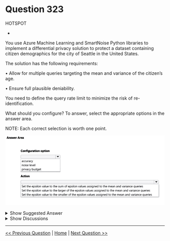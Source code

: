 # Question 323

HOTSPOT

-

You use Azure Machine Learning and SmartNoise Python libraries to implement a differential privacy solution to protect a dataset containing citizen demographics for the city of Seattle in the United States.

The solution has the following requirements:

• Allow for multiple queries targeting the mean and variance of the citizen’s age.

• Ensure full plausible deniability.

You need to define the query rate limit to minimize the risk of re-identification.

What should you configure? To answer, select the appropriate options in the answer area.

NOTE: Each correct selection is worth one point.

![Question Image](../images/q323_q_image467.png)

<details>
  <summary>Show Suggested Answer</summary>

<img src="../images/q323_ans_0_image468.png" alt="Answer Image"><br>

</details>

<details>
  <summary>Show Discussions</summary>

<blockquote><p><strong>KeiNek</strong> <code>(Sun 09 Feb 2025 12:43)</code> - <em>Upvotes: 1</em></p><p>Box1 : privacy budget
Box2 : Set the epsilon value to the sum of epsilon values assigned to the mean and variance queries.</p></blockquote>
<blockquote><p><strong>PI_Team</strong> <code>(Fri 23 Aug 2024 11:24)</code> - <em>Upvotes: 1</em></p><p>correct answer.</p></blockquote>
<blockquote><p><strong>phdykd</strong> <code>(Fri 26 Jul 2024 13:46)</code> - <em>Upvotes: 3</em></p><p>Configuration option: C) Privacy Budget
Action: D) Set the epsilon value to the sum of epsilon values assigned to the mean and variance queries
When dealing with differential privacy, the &quot;privacy budget&quot; is often represented by the value of epsilon (ε). The value of epsilon is used to control the amount of noise added to the data to maintain privacy.

When you perform multiple queries against the dataset, each one &quot;uses&quot; a part of this privacy budget. In order to maintain an appropriate level of overall privacy, you should consider that each separate query could potentially leak some information. Therefore, the cumulative privacy loss or total epsilon should be the sum of the epsilons for each query, not the smallest or largest single value.
If you were to set the total epsilon to the smallest of the two values, you would be assuming that only one of the queries contributes to privacy loss, which is not the case.</p></blockquote>

<blockquote><p><strong>barb4ever2002</strong> <code>(Thu 27 Jun 2024 07:05)</code> - <em>Upvotes: 3</em></p><p>from chat gtp: 
To minimize the risk of re-identification and ensure full plausible deniability when implementing a differential privacy solution using Azure Machine Learning and the SmartNoise Python libraries, you should configure the privacy budget.

In this scenario, the appropriate action to take is:

Action: 3) Set the epsilon value to the smaller of the epsilon values assigned to the mean and variance queries.</p></blockquote>

</details>

---

[<< Previous Question](question_322.md) | [Home](../index.md) | [Next Question >>](question_324.md)
